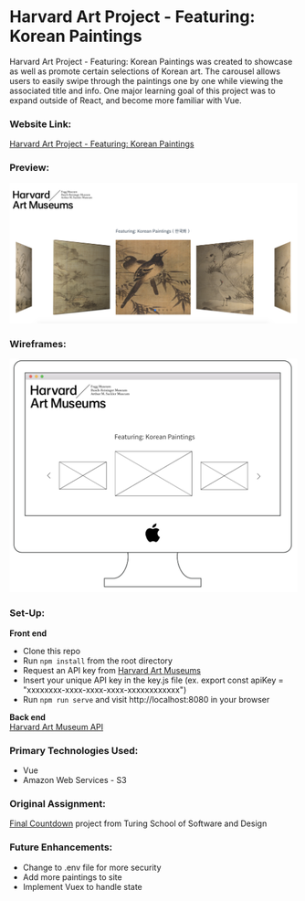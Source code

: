# Harvard Art Project - Featuring: Korean Paintings

Harvard Art Project - Featuring: Korean Paintings was created to showcase as well as promote certain selections of Korean art. The carousel allows users to easily swipe through the paintings one by one while viewing the associated title and info. One major learning goal of this project was to expand outside of React, and become more familiar with Vue.

### Website Link:
[Harvard Art Project - Featuring: Korean Paintings](http://harvard-art-project.s3-website-us-west-2.amazonaws.com/)

### Preview:
![Final Screenshot](harvard-art-project-ss.png)

### Wireframes:
![Wireframes](korean-paintings-ss.png)

### Set-Up:
**Front end**  
* Clone this repo  
* Run `npm install` from the root directory
* Request an API key from [Harvard Art Museums](https://www.harvardartmuseums.org/collections/api)
* Insert your unique API key in the key.js file (ex. export const apiKey = "xxxxxxxx-xxxx-xxxx-xxxx-xxxxxxxxxxxx")
* Run `npm run serve` and visit http://localhost:8080 in your browser

**Back end**   
[Harvard Art Museum API](https://www.harvardartmuseums.org/collections/api)

### Primary Technologies Used:
* Vue
* Amazon Web Services - S3

### Original Assignment: 
[Final Countdown](http://frontend.turing.io/projects/final-countdown.html) project from Turing School of Software and Design  

### Future Enhancements:
* Change to .env file for more security
* Add more paintings to site
* Implement Vuex to handle state
